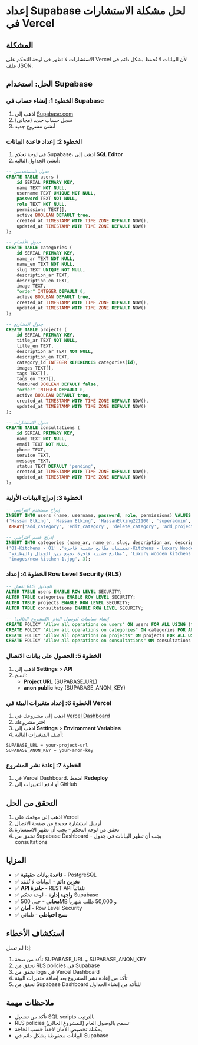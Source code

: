 # إعداد Supabase لحل مشكلة الاستشارات في Vercel

## المشكلة
الاستشارات لا تظهر في لوحة التحكم على Vercel لأن البيانات لا تُحفظ بشكل دائم في ملف JSON.

## الحل: استخدام Supabase

### الخطوة 1: إنشاء حساب في Supabase
1. اذهب إلى [Supabase.com](https://supabase.com/)
2. سجل حساب جديد (مجاني)
3. أنشئ مشروع جديد

### الخطوة 2: إعداد قاعدة البيانات
1. في لوحة تحكم Supabase، اذهب إلى **SQL Editor**
2. أنشئ الجداول التالية:

```sql
-- جدول المستخدمين
CREATE TABLE users (
    id SERIAL PRIMARY KEY,
    name TEXT NOT NULL,
    username TEXT UNIQUE NOT NULL,
    password TEXT NOT NULL,
    role TEXT NOT NULL,
    permissions TEXT[],
    active BOOLEAN DEFAULT true,
    created_at TIMESTAMP WITH TIME ZONE DEFAULT NOW(),
    updated_at TIMESTAMP WITH TIME ZONE DEFAULT NOW()
);

-- جدول الأقسام
CREATE TABLE categories (
    id SERIAL PRIMARY KEY,
    name_ar TEXT NOT NULL,
    name_en TEXT NOT NULL,
    slug TEXT UNIQUE NOT NULL,
    description_ar TEXT,
    description_en TEXT,
    image TEXT,
    "order" INTEGER DEFAULT 0,
    active BOOLEAN DEFAULT true,
    created_at TIMESTAMP WITH TIME ZONE DEFAULT NOW(),
    updated_at TIMESTAMP WITH TIME ZONE DEFAULT NOW()
);

-- جدول المشاريع
CREATE TABLE projects (
    id SERIAL PRIMARY KEY,
    title_ar TEXT NOT NULL,
    title_en TEXT,
    description_ar TEXT NOT NULL,
    description_en TEXT,
    category_id INTEGER REFERENCES categories(id),
    images TEXT[],
    tags TEXT[],
    tags_en TEXT[],
    featured BOOLEAN DEFAULT false,
    "order" INTEGER DEFAULT 0,
    active BOOLEAN DEFAULT true,
    created_at TIMESTAMP WITH TIME ZONE DEFAULT NOW(),
    updated_at TIMESTAMP WITH TIME ZONE DEFAULT NOW()
);

-- جدول الاستشارات
CREATE TABLE consultations (
    id SERIAL PRIMARY KEY,
    name TEXT NOT NULL,
    email TEXT NOT NULL,
    phone TEXT,
    service TEXT,
    message TEXT,
    status TEXT DEFAULT 'pending',
    created_at TIMESTAMP WITH TIME ZONE DEFAULT NOW(),
    updated_at TIMESTAMP WITH TIME ZONE DEFAULT NOW()
);
```

### الخطوة 3: إدراج البيانات الأولية
```sql
-- إدراج مستخدم افتراضي
INSERT INTO users (name, username, password, role, permissions) VALUES 
('Hassan Elking', 'Hassan Elking', 'HassanElking221100', 'superadmin', 
 ARRAY['add_category', 'edit_category', 'delete_category', 'add_project', 'edit_project', 'delete_project', 'add_image', 'edit_image', 'delete_image', 'projects', 'consultations', 'settings', 'users']);

-- إدراج قسم افتراضي
INSERT INTO categories (name_ar, name_en, slug, description_ar, description_en, image, "order") VALUES 
('01-Kitchens - تصميمات مطابخ خشبية فاخرة', '01-Kitchens - Luxury Wooden Kitchen Designs', 'wooden-kitchens', 
 'مطابخ خشبية فاخرة تجمع بين الجمال والوظيفة', 'Luxury wooden kitchens combining beauty and functionality', 
 'images/new-kitchen-1.jpg', 3);
```

### الخطوة 4: إعداد Row Level Security (RLS)
```sql
-- تفعيل RLS للجداول
ALTER TABLE users ENABLE ROW LEVEL SECURITY;
ALTER TABLE categories ENABLE ROW LEVEL SECURITY;
ALTER TABLE projects ENABLE ROW LEVEL SECURITY;
ALTER TABLE consultations ENABLE ROW LEVEL SECURITY;

-- إنشاء سياسات للوصول العام (للمشروع الحالي)
CREATE POLICY "Allow all operations on users" ON users FOR ALL USING (true);
CREATE POLICY "Allow all operations on categories" ON categories FOR ALL USING (true);
CREATE POLICY "Allow all operations on projects" ON projects FOR ALL USING (true);
CREATE POLICY "Allow all operations on consultations" ON consultations FOR ALL USING (true);
```

### الخطوة 5: الحصول على بيانات الاتصال
1. اذهب إلى **Settings** > **API**
2. انسخ:
   - **Project URL** (SUPABASE_URL)
   - **anon public** key (SUPABASE_ANON_KEY)

### الخطوة 6: إعداد متغيرات البيئة في Vercel
1. اذهب إلى مشروعك في [Vercel Dashboard](https://vercel.com/dashboard)
2. اختر مشروعك
3. اذهب إلى **Settings** > **Environment Variables**
4. أضف المتغيرات التالية:

```
SUPABASE_URL = your-project-url
SUPABASE_ANON_KEY = your-anon-key
```

### الخطوة 7: إعادة نشر المشروع
1. في Vercel Dashboard، اضغط **Redeploy**
2. أو ادفع التغييرات إلى GitHub

## التحقق من الحل
1. اذهب إلى موقعك على Vercel
2. أرسل استشارة جديدة من صفحة الاتصال
3. تحقق من لوحة التحكم - يجب أن تظهر الاستشارة
4. تحقق من Supabase Dashboard - يجب أن تظهر البيانات في جدول consultations

## المزايا
- ✅ **قاعدة بيانات حقيقية** - PostgreSQL
- ✅ **تخزين دائم** - البيانات لا تُفقد
- ✅ **API جاهزة** - REST API تلقائياً
- ✅ **واجهة إدارة** - لوحة تحكم Supabase
- ✅ **مجاني** - حتى 500MB و 50,000 طلب شهرياً
- ✅ **أمان** - Row Level Security
- ✅ **نسخ احتياطي** - تلقائي

## استكشاف الأخطاء
إذا لم تعمل:
1. تأكد من صحة SUPABASE_URL و SUPABASE_ANON_KEY
2. تحقق من RLS policies في Supabase
3. تحقق من logs في Vercel Dashboard
4. تأكد من إعادة نشر المشروع بعد إضافة متغيرات البيئة
5. تحقق من Supabase Dashboard للتأكد من إنشاء الجداول

## ملاحظات مهمة
- تأكد من تشغيل SQL scripts بالترتيب
- RLS policies تسمح بالوصول العام (للمشروع الحالي)
- يمكنك تخصيص الأمان لاحقاً حسب الحاجة
- البيانات محفوظة بشكل دائم في Supabase
